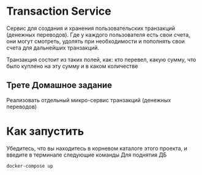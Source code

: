 # Transaction Service
Сервис для создания и хранения пользовательских транзакций (денежных переводов). 
Где у каждого пользователя есть свои счета, 
они могут смотреть, удолять при необходимости и пополнять свои счета для дальнейших транзакций.

Транзакция состоит из таких полей, как: кто перевел, какую сумму, что было куплено на эту сумму и в каком количестве
## Трете Домашное задание
Реализовать отдельный микро-сервис транзакций (денежных переводов)

# Как запустить
Убедитесь, что вы находитесь в корневом каталоге этого проекта, и введите в терминале следующие команды
Для поднятия ДБ
```shell
docker-compose up
```
